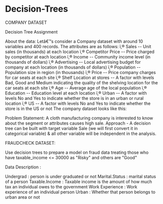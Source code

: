 # Decision-Trees

COMPANY DATASET

Decision Tree
Assignment

About the data: 
Letâ€™s consider a Company dataset with around 10 variables and 400 records. 
The attributes are as follows: 
ï‚® Sales -- Unit sales (in thousands) at each location
ï‚® Competitor Price -- Price charged by competitor at each location
ï‚® Income -- Community income level (in thousands of dollars)
ï‚® Advertising -- Local advertising budget for company at each location (in thousands of dollars)
ï‚® Population -- Population size in region (in thousands)
ï‚® Price -- Price company charges for car seats at each site
ï‚® Shelf Location at stores -- A factor with levels Bad, Good and Medium indicating the quality of the shelving location for the car seats at each site
ï‚® Age -- Average age of the local population
ï‚® Education -- Education level at each location
ï‚® Urban -- A factor with levels No and Yes to indicate whether the store is in an urban or rural location
ï‚® US -- A factor with levels No and Yes to indicate whether the store is in the US or not
The company dataset looks like this: 
 
Problem Statement:
A cloth manufacturing company is interested to know about the segment or attributes causes high sale. 
Approach - A decision tree can be built with target variable Sale (we will first convert it in categorical variable) & all other variable will be independent in the analysis.  




FRAUDCHECK DATASET:

Use decision trees to prepare a model on fraud data 
treating those who have taxable_income <= 30000 as "Risky" and others are "Good"

Data Description :

Undergrad : person is under graduated or not
Marital.Status : marital status of a person
Taxable.Income : Taxable income is the amount of how much tax an individual owes to the government 
Work Experience : Work experience of an individual person
Urban : Whether that person belongs to urban area or not
